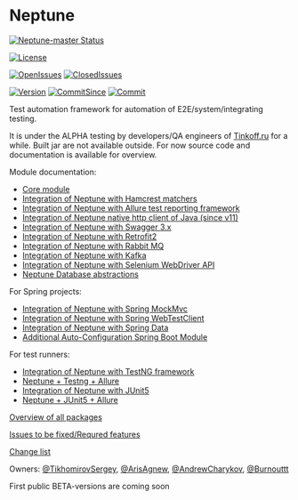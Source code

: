 # Neptune

[![Neptune-master Status](https://github.com/Tinkoff/neptune/workflows/gradle-ci/badge.svg)](https://github.com/TinkoffCreditSystems/neptune/actions)

[![License][license-badge]][license-link]

[![OpenIssues][openissues-badge]][openissues-link]
[![ClosedIssues][closedissues-badge]][closedissues-link]

[![Version][version-badge]][version-link]
[![CommitSince][commitsince-badge]][commitsince-link]
[![Commit][commit-badge]][commit-link]


[build-badge]: https://travis-ci.com/Tinkoff/neptune.svg?branch=master
[build-link]: https://travis-ci.com/Tinkoff/neptune

[version-badge]: https://img.shields.io/github/v/tag/Tinkoff/neptune?label=release
[version-link]: https://github.com/Tinkoff/neptune/releases

[commitsince-badge]: https://img.shields.io/github/commits-since/Tinkoff/neptune/0.20.0-ALPHA
[commitsince-link]: https://github.com/Tinkoff/neptune/compare/0.20.0-ALPHA...master

[commit-badge]: https://img.shields.io/github/last-commit/Tinkoff/neptune/master?color=blue
[commit-link]: https://github.com/Tinkoff/neptune/commits/master

[license-badge]: https://img.shields.io/github/license/Tinkoff/neptune?color=9cf
[license-link]: https://github.com/Tinkoff/neptune/blob/master/LICENSE

[reposize-badge]: https://img.shields.io/github/repo-size/Tinkoff/neptune?color=9cf

[openissues-badge]: https://img.shields.io/github/issues-raw/Tinkoff/neptune
[openissues-link]: https://github.com/Tinkoff/neptune/issues?q=is%3Aopen+is%3Aissue

[closedissues-badge]: https://img.shields.io/github/issues-closed-raw/Tinkoff/neptune
[closedissues-link]: https://github.com/Tinkoff/neptune/issues?q=is%3Aissue+is%3Aclosed

Test automation framework for automation of E2E/system/integrating testing.

It is under the ALPHA testing by developers/QA engineers of [Tinkoff.ru](https://www.tinkoff.ru/software/) for a while. Built jar are not available outside. For now source code and documentation is available for overview.

Module documentation:

- [Core module](core.api/README.md)
- [Integration of Neptune with Hamcrest matchers](check/README.md)
- [Integration of Neptune with Allure test reporting framework](allure.integration/README.md)
- [Integration of Neptune native http client of Java (since v11)](http.api/README.md)
- [Integration of Neptune with Swagger 3.x](neptune.swagger.codegen/README.md)
- [Integration of Neptune with Retrofit2](retrofit2/README.md)
- [Integration of Neptune with Rabbit MQ](rabbit.mq/README.MD)  
- [Integration of Neptune with Kafka](kafka/README.md)
- [Integration of Neptune with Selenium WebDriver API](selenium/README.md)
- [Neptune Database abstractions](database.abstractions/README.md)

For Spring projects:
- [Integration of Neptune with Spring MockMvc](spring.mock.mvc/README.md)
- [Integration of Neptune with Spring WebTestClient](spring.web.testclient/README.md)
- [Integration of Neptune with Spring Data](spring.data/README.md)
- [Additional Auto-Configuration Spring Boot Module](neptune-spring-boot-starter/README.md)

For test runners:
- [Integration of Neptune with TestNG framework](testng.integration/README.md)
- [Neptune + Testng + Allure](allure.testng.bridge/README.md)
- [Integration of Neptune with JUnit5](jupiter.integration/README.md)
- [Neptune + JUnit5 + Allure](allure.jupiter.bridge/README.md)

[Overview of all packages](https://tinkoff.github.io/neptune/overview-summary.html)

[Issues to be fixed/Requred features](https://github.com/Tinkoff/neptune/issues)

[Change list](https://github.com/Tinkoff/neptune/releases)

Owners: [@TikhomirovSergey](https://github.com/TikhomirovSergey), [@ArisAgnew](https://github.com/ArisAgnew), [@AndrewCharykov](https://github.com/AndrewCharykov), [@Burnouttt](https://github.com/Burnouttt)

First public BETA-versions are coming soon
